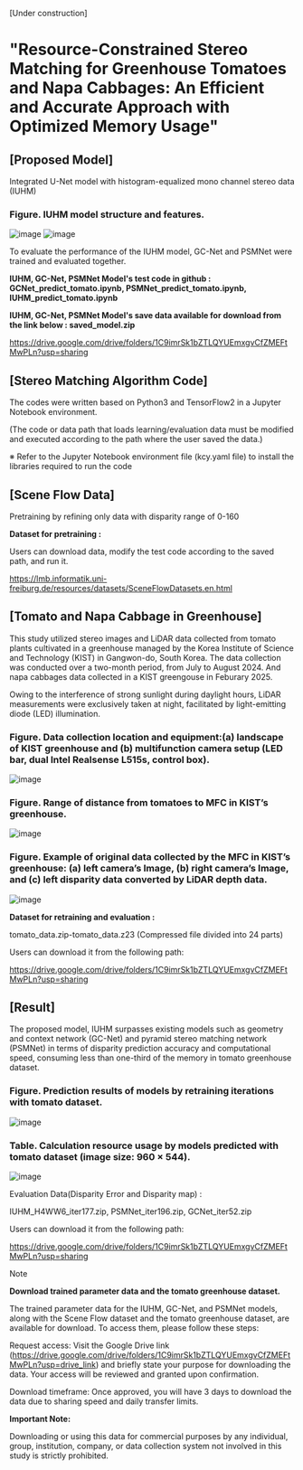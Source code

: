 [Under construction]

# "Resource-Constrained Stereo Matching for Greenhouse Tomatoes and Napa Cabbages: An Efficient and Accurate Approach with Optimized Memory Usage"

## [Proposed Model]

Integrated U-Net model with histogram-equalized mono channel stereo data (IUHM)

### **Figure. IUHM model structure and features.**
![image](https://github.com/user-attachments/assets/51ac092a-1b3b-4d46-9820-8368a4632980)
![image](https://github.com/user-attachments/assets/48e6205c-30a3-4157-810f-1fdb47aec45d)


To evaluate the performance of the IUHM model, GC-Net and PSMNet were trained and evaluated together.

**IUHM, GC-Net, PSMNet Model's test code in github : GCNet_predict_tomato.ipynb, PSMNet_predict_tomato.ipynb, IUHM_predict_tomato.ipynb**

**IUHM, GC-Net, PSMNet Model's save data available for download from the link below : saved_model.zip**

https://drive.google.com/drive/folders/1C9imrSk1bZTLQYUEmxgvCfZMEFtMwPLn?usp=sharing

## [Stereo Matching Algorithm Code]

The codes were written based on Python3 and TensorFlow2 in a Jupyter Notebook environment.

(The code or data path that loads learning/evaluation data must be modified and executed according to the path where the user saved the data.)

※ Refer to the Jupyter Notebook environment file (kcy.yaml file) to install the libraries required to run the code
   
## [Scene Flow Data]

Pretraining by refining only data with disparity range of 0-160

**Dataset for pretraining :**

Users can download data, modify the test code according to the saved path, and run it.

https://lmb.informatik.uni-freiburg.de/resources/datasets/SceneFlowDatasets.en.html

## [Tomato and Napa Cabbage in Greenhouse]

This study utilized stereo images and LiDAR data collected from tomato plants cultivated in a greenhouse managed by the Korea Institute of Science and Technology (KIST) in Gangwon-do, South Korea. The data collection was conducted over a two-month period, from July to August 2024.
And napa cabbages data collected in a KIST greengouse in Feburary 2025.

Owing to the interference of strong sunlight during daylight hours, LiDAR measurements were exclusively taken at night, facilitated by light-emitting diode (LED) illumination.


### **Figure. Data collection location and equipment:(a) landscape of KIST greenhouse and (b) multifunction camera setup (LED bar, dual Intel Realsense L515s, control box).**
![image](https://github.com/user-attachments/assets/a31c504a-04d5-4802-bd65-4308dbfd0f7f)

### **Figure. Range of distance from tomatoes to MFC in KIST’s greenhouse.**
![image](https://github.com/user-attachments/assets/d67b6212-3a7a-4fb1-af1a-97fe7428627f)

### **Figure. Example of original data collected by the MFC in KIST’s greenhouse: (a) left camera’s Image, (b) right camera’s Image, and (c) left disparity data converted by LiDAR depth data.**
![image](https://github.com/user-attachments/assets/a5ca5580-56c7-49c7-9003-122c6ac4402f)


**Dataset for retraining and evaluation :**

tomato_data.zip-tomato_data.z23 (Compressed file divided into 24 parts)

Users can download it from the following path:

https://drive.google.com/drive/folders/1C9imrSk1bZTLQYUEmxgvCfZMEFtMwPLn?usp=sharing



## [Result]

The proposed model, IUHM surpasses existing models such as geometry and context network (GC-Net) and pyramid stereo matching network (PSMNet)
in terms of disparity prediction accuracy and computational speed,
consuming less than one-third of the memory in tomato greenhouse dataset.

### **Figure. Prediction results of models by retraining iterations with tomato dataset.**
![image](https://github.com/user-attachments/assets/0a42b7f6-d1b3-48d7-a611-92f01d4c5346)


### **Table. Calculation resource usage by models predicted with tomato dataset (image size: 960 × 544).**
![image](https://github.com/user-attachments/assets/b9be9aa2-a34e-4beb-8488-778843986caf)

Evaluation Data(Disparity Error and Disparity map) :

IUHM_H4WW6_iter177.zip, PSMNet_iter196.zip, GCNet_iter52.zip

Users can download it from the following path:

https://drive.google.com/drive/folders/1C9imrSk1bZTLQYUEmxgvCfZMEFtMwPLn?usp=sharing


> [!NOTE]
> **Download trained parameter data and the tomato greenhouse dataset.**
> 
> The trained parameter data for the IUHM, GC-Net, and PSMNet models, along with the Scene Flow dataset and the tomato greenhouse dataset, are available for download. To access them, please follow these steps:
>
> Request access: Visit the Google Drive link (https://drive.google.com/drive/folders/1C9imrSk1bZTLQYUEmxgvCfZMEFtMwPLn?usp=drive_link) and briefly state your purpose for downloading the data. Your access will be reviewed and granted upon confirmation.
> 
> Download timeframe: Once approved, you will have 3 days to download the data due to sharing speed and daily transfer limits.
> 
> **Important Note:**
> 
> Downloading or using this data for commercial purposes by any individual, group, institution, company, or data collection system not involved in this study is strictly prohibited.
